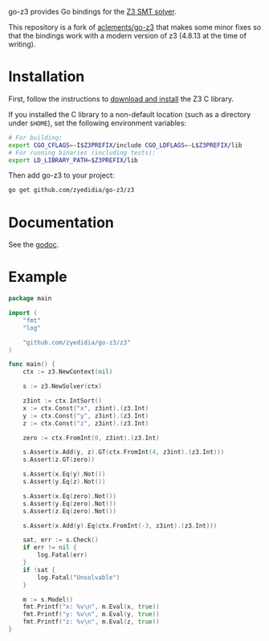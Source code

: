go-z3 provides Go bindings for
the [Z3 SMT solver](https://github.com/Z3Prover/z3).

This repository is a fork of
[aclements/go-z3](https://github.com/aclements/go-z3) that makes some minor
fixes so that the bindings work with a modern version of z3 (4.8.13 at the time
of writing).

Installation
============

First, follow the instructions to
[download and install](https://github.com/Z3Prover/z3/blob/master/README.md)
the Z3 C library.

If you installed the C library to a non-default location (such as a
directory under `$HOME`), set the following environment variables:

```sh
# For building:
export CGO_CFLAGS=-I$Z3PREFIX/include CGO_LDFLAGS=-L$Z3PREFIX/lib
# For running binaries (including tests):
export LD_LIBRARY_PATH=$Z3PREFIX/lib
```

Then add go-z3 to your project:

```sh
go get github.com/zyedidia/go-z3/z3
```

Documentation
=============

See the [godoc](https://godoc.org/github.com/zyedidia/go-z3/z3).

Example
=======

```go
package main

import (
	"fmt"
	"log"

	"github.com/zyedidia/go-z3/z3"
)

func main() {
	ctx := z3.NewContext(nil)

	s := z3.NewSolver(ctx)

	z3int := ctx.IntSort()
	x := ctx.Const("x", z3int).(z3.Int)
	y := ctx.Const("y", z3int).(z3.Int)
	z := ctx.Const("z", z3int).(z3.Int)

	zero := ctx.FromInt(0, z3int).(z3.Int)

	s.Assert(x.Add(y, z).GT(ctx.FromInt(4, z3int).(z3.Int)))
	s.Assert(z.GT(zero))

	s.Assert(x.Eq(y).Not())
	s.Assert(y.Eq(z).Not())

	s.Assert(x.Eq(zero).Not())
	s.Assert(y.Eq(zero).Not())
	s.Assert(z.Eq(zero).Not())

	s.Assert(x.Add(y).Eq(ctx.FromInt(-3, z3int).(z3.Int)))

	sat, err := s.Check()
	if err != nil {
		log.Fatal(err)
	}
	if !sat {
		log.Fatal("Unsolvable")
	}

	m := s.Model()
	fmt.Printf("x: %v\n", m.Eval(x, true))
	fmt.Printf("y: %v\n", m.Eval(y, true))
	fmt.Printf("z: %v\n", m.Eval(z, true))
}
```
